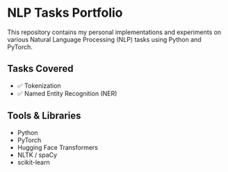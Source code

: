 # NLP Tasks Portfolio

This repository contains my personal implementations and experiments on various Natural Language Processing (NLP) tasks using Python and PyTorch.

## Tasks Covered

- ✅ Tokenization
- ✅ Named Entity Recognition (NER)

## Tools & Libraries

- Python
- PyTorch
- Hugging Face Transformers
- NLTK / spaCy
- scikit-learn

